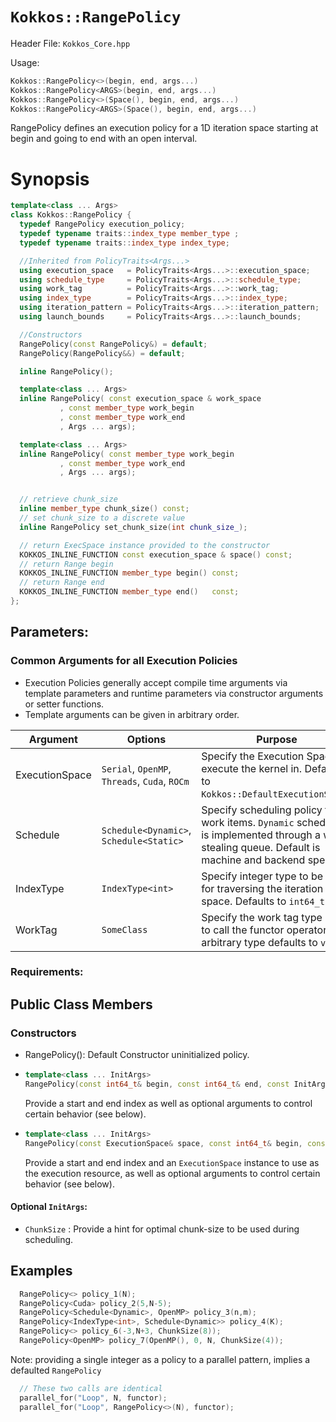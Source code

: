 # `Kokkos::RangePolicy`

Header File: `Kokkos_Core.hpp`

Usage: 
  ```c++
  Kokkos::RangePolicy<>(begin, end, args...)
  Kokkos::RangePolicy<ARGS>(begin, end, args...)
  Kokkos::RangePolicy<>(Space(), begin, end, args...)
  Kokkos::RangePolicy<ARGS>(Space(), begin, end, args...)
  ```

RangePolicy defines an execution policy for a 1D iteration space starting at begin and going to end with an open interval. 

# Synopsis 
  ```c++
  template<class ... Args>
  class Kokkos::RangePolicy {
    typedef RangePolicy execution_policy;
    typedef typename traits::index_type member_type ;
    typedef typename traits::index_type index_type;
 
    //Inherited from PolicyTraits<Args...> 
    using execution_space   = PolicyTraits<Args...>::execution_space;
    using schedule_type     = PolicyTraits<Args...>::schedule_type;
    using work_tag          = PolicyTraits<Args...>::work_tag;
    using index_type        = PolicyTraits<Args...>::index_type;
    using iteration_pattern = PolicyTraits<Args...>::iteration_pattern;
    using launch_bounds     = PolicyTraits<Args...>::launch_bounds;

    //Constructors
    RangePolicy(const RangePolicy&) = default;
    RangePolicy(RangePolicy&&) = default;

    inline RangePolicy();

    template<class ... Args>
    inline RangePolicy( const execution_space & work_space
             , const member_type work_begin
             , const member_type work_end
             , Args ... args);

    template<class ... Args>
    inline RangePolicy( const member_type work_begin
             , const member_type work_end
             , Args ... args);


    // retrieve chunk_size
    inline member_type chunk_size() const;
    // set chunk_size to a discrete value
    inline RangePolicy set_chunk_size(int chunk_size_);

    // return ExecSpace instance provided to the constructor
    KOKKOS_INLINE_FUNCTION const execution_space & space() const;
    // return Range begin 
    KOKKOS_INLINE_FUNCTION member_type begin() const;
    // return Range end 
    KOKKOS_INLINE_FUNCTION member_type end()   const;
  };
  ```

## Parameters:

### Common Arguments for all Execution Policies

  * Execution Policies generally accept compile time arguments via template parameters and runtime parameters via constructor arguments or setter functions.
  * Template arguments can be given in arbitrary order.

| Argument | Options | Purpose |
| --- | --- | --- |
| ExecutionSpace | `Serial`, `OpenMP`, `Threads`, `Cuda`, `ROCm` | Specify the Execution Space to execute the kernel in. Defaults to `Kokkos::DefaultExecutionSpace`. |
| Schedule | `Schedule<Dynamic>`, `Schedule<Static>` | Specify scheduling policy for work items. `Dynamic` scheduling is implemented through a work stealing queue. Default is machine and backend specific. |
| IndexType | `IndexType<int>` | Specify integer type to be used for traversing the iteration space. Defaults to `int64_t`. |
| WorkTag | `SomeClass` | Specify the work tag type used to call the functor operator. Any arbitrary type defaults to `void`. |

### Requirements:


## Public Class Members

### Constructors
 
 * RangePolicy(): Default Constructor uninitialized policy.
 * ```c++
   template<class ... InitArgs> 
   RangePolicy(const int64_t& begin, const int64_t& end, const InitArgs ... init_args)
   ```
   Provide a start and end index as well as optional arguments to control certain behavior (see below).
   
 * ```c++
   template<class ... InitArgs> 
   RangePolicy(const ExecutionSpace& space, const int64_t& begin, const int64_t& end, const InitArgs ... init_args)
   ```
   Provide a start and end index and an `ExecutionSpace` instance to use as the execution resource, as well as optional arguments to control certain behavior (see below).

#### Optional `InitArgs`:

 * `ChunkSize` : Provide a hint for optimal chunk-size to be used during scheduling.


## Examples

  ```c++
    RangePolicy<> policy_1(N);
    RangePolicy<Cuda> policy_2(5,N-5);
    RangePolicy<Schedule<Dynamic>, OpenMP> policy_3(n,m);
    RangePolicy<IndexType<int>, Schedule<Dynamic>> policy_4(K);
    RangePolicy<> policy_6(-3,N+3, ChunkSize(8));
    RangePolicy<OpenMP> policy_7(OpenMP(), 0, N, ChunkSize(4));
  ```

  Note: providing a single integer as a policy to a parallel pattern, implies a defaulted `RangePolicy`

  ```c++
    // These two calls are identical
    parallel_for("Loop", N, functor);
    parallel_for("Loop", RangePolicy<>(N), functor);
  ```
